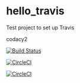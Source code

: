 # hello_travis
Test project to set up Travis

codacy2

[![Build Status](https://travis-ci.com/gmillotyahoo/hello_travis.svg?branch=master)](https://travis-ci.com/gmillotyahoo/hello_travis)

[![CircleCI](https://circleci.com/gh/guillaumemillot/hello_travis/tree/branch-2.svg?style=svg)](https://circleci.com/gh/guillaumemillot/hello_travis/tree/branch-2)

[![CircleCI](https://circleci.com/gh/guillaumemillot/hello_travis2/tree/master.svg?style=svg)](https://circleci.com/gh/guillaumemillot/hello_travis2/tree/master)
